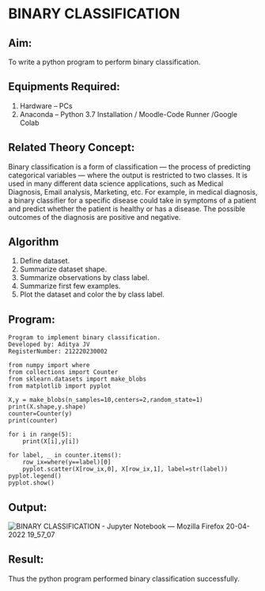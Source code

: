# BINARY CLASSIFICATION
## Aim:
To write a python program to perform binary classification.

## Equipments Required:
1. Hardware – PCs
2. Anaconda – Python 3.7 Installation / Moodle-Code Runner /Google Colab

## Related Theory Concept:
Binary classification is a form of classification — the process of predicting categorical variables — where the output is restricted to two classes. It is used in many different data science applications, such as Medical Diagnosis, Email analysis, Marketing, etc. For example, in medical diagnosis, a binary classifier for a specific disease could take in symptoms of a patient and predict whether the patient is healthy or has a disease. The possible outcomes of the diagnosis are positive and negative.

## Algorithm
1. Define dataset.
2. Summarize dataset shape.
3. Summarize observations by class label.
4. Summarize first few examples.
5. Plot the dataset and color the by class label.

## Program:
```
Program to implement binary classification.
Developed by: Aditya JV
RegisterNumber: 212220230002

from numpy import where
from collections import Counter
from sklearn.datasets import make_blobs
from matplotlib import pyplot

X,y = make_blobs(n_samples=10,centers=2,random_state=1)
print(X.shape,y.shape)
counter=Counter(y)
print(counter)

for i in range(5):
    print(X[i],y[i])
    
for label, _ in counter.items():
    row_ix=where(y==label)[0]
    pyplot.scatter(X[row_ix,0], X[row_ix,1], label=str(label))
pyplot.legend()
pyplot.show()
```

## Output:
![BINARY CLASSIFICATION - Jupyter Notebook — Mozilla Firefox 20-04-2022 19_57_07](https://user-images.githubusercontent.com/75235386/164254529-784bb4d9-4bfb-4786-8533-0496bfcf7b93.png)



## Result:
Thus the python program performed binary classification successfully.
